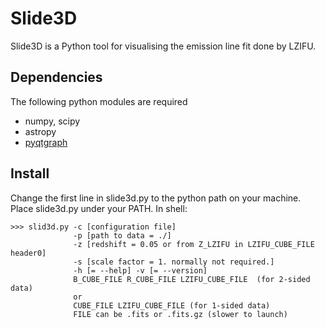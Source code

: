 # Slide3D
Slide3D is a Python tool for visualising the emission line fit done by LZIFU. 
## Dependencies
The following python modules are required 
* numpy, scipy
* astropy
* [pyqtgraph](http://www.pyqtgraph.org/)
## Install
Change the first line in slide3d.py to the python path on your machine. Place slide3d.py under your PATH. In shell:
```
>>>	slid3d.py -c [configuration file] 
	          -p [path to data = ./] 
	          -z [redshift = 0.05 or from Z_LZIFU in LZIFU_CUBE_FILE header0] 
	          -s [scale factor = 1. normally not required.]
	          -h [= --help] -v [= --version]
	          B_CUBE_FILE R_CUBE_FILE LZIFU_CUBE_FILE  (for 2-sided data)
	          or 
	          CUBE_FILE LZIFU_CUBE_FILE (for 1-sided data)
	          FILE can be .fits or .fits.gz (slower to launch)
```